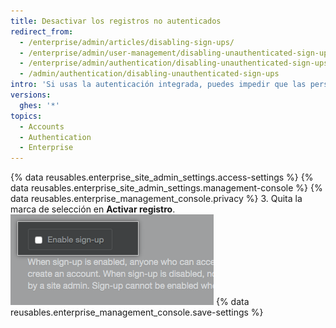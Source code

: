 ```yaml
---
title: Desactivar los registros no autenticados
redirect_from:
  - /enterprise/admin/articles/disabling-sign-ups/
  - /enterprise/admin/user-management/disabling-unauthenticated-sign-ups
  - /enterprise/admin/authentication/disabling-unauthenticated-sign-ups
  - /admin/authentication/disabling-unauthenticated-sign-ups
intro: 'Si usas la autenticación integrada, puedes impedir que las personas no autenticadas puedan crear una cuenta.'
versions:
  ghes: '*'
topics:
  - Accounts
  - Authentication
  - Enterprise
---
```

{% data reusables.enterprise_site_admin_settings.access-settings %}
{% data reusables.enterprise_site_admin_settings.management-console %}
{% data reusables.enterprise_management_console.privacy %}
3. Quita la marca de selección en **Activar registro**. ![Habilitar casilla de registro](/assets/images/enterprise/management-console/enable-sign-up.png)
{% data reusables.enterprise_management_console.save-settings %}
